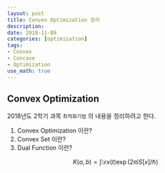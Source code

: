 ```yaml
---
layout: post
title: Convex Optimization 정리
description: 
date: 2018-11-09
categories: [optimization]
tags:
- Convex
- Concave
- Optimization
use_math: true
---
```


## Convex Optimization
2018년도 2학기 과목 `최적화기법` 의 내용을 정리하려고 한다.

1. Convex Optimization 이란?
2. Convex Set 이란?
3. Dual Function 이란?

$$
K(a,b) = \int \mathcal{D}x(t) \exp(2\pi i S[x]/\hbar)
$$

